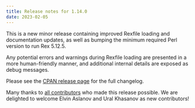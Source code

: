 ```yaml
---
title: Release notes for 1.14.0
date: 2023-02-05
---
```


This is a new minor release containing improved Rexfile loading and documentation updates, as well as bumping the minimum required Perl version to run Rex 5.12.5.

Any potential errors and warnings during Rexfile loading are presented in a more human-friendly manner, and additional internal details are exposed as debug messages.

Please see the [CPAN release page](https://metacpan.org/release/FERKI/Rex-1.14.0) for the full changelog.

Many thanks to [all contributors](https://metacpan.org/source/FERKI/Rex-1.14.0/CONTRIBUTORS) who made this release possible. We are delighted to welcome Elvin Aslanov and Ural Khasanov as new contributors!
